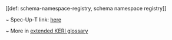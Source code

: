 [[def: schema-namespace-registry, schema namespace registry]]

~ Spec-Up-T link: <a href='https://weboftrust.github.io/WOT-terms/docs/glossary/schema-namespace-registry'>here</a>

~ More in <a href="https://weboftrust.github.io/WOT-terms/docs/glossary/schema-namespace-registry">extended KERI glossary</a>

